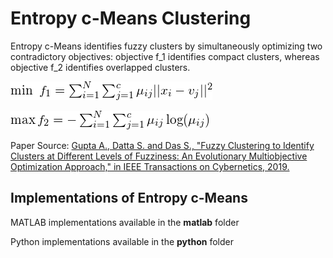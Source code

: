 # Entropy c-Means Clustering

Entropy c-Means identifies fuzzy clusters by simultaneously optimizing two contradictory objectives: objective f_1 identifies compact clusters, whereas objective f_2 identifies overlapped clusters.

![objective 1](https://raw.githubusercontent.com/Avisek20/ecm/master/imgs/obj1.png)

![objective 2](https://raw.githubusercontent.com/Avisek20/ecm/master/imgs/obj2.png)

Paper Source: [Gupta A., Datta S. and Das S., "Fuzzy Clustering to Identify Clusters at Different Levels of Fuzziness: An Evolutionary Multiobjective Optimization Approach," in IEEE Transactions on Cybernetics, 2019.](https://ieeexplore.ieee.org/document/8692725)

## Implementations of Entropy c-Means

MATLAB implementations available in the **matlab** folder

Python implementations available in the **python** folder


